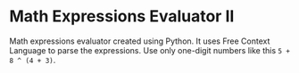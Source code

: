 # Math Expressions Evaluator II

Math expressions evaluator created using Python. It uses Free Context Language to parse the expressions.
Use only one-digit numbers like this `5 + 8 ^ (4 + 3)`.
